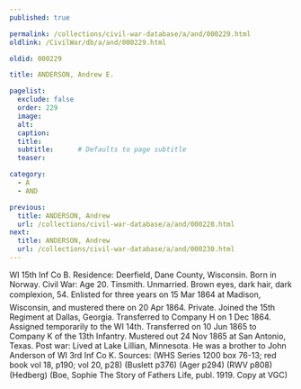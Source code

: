 ```yaml
---
published: true

permalink: /collections/civil-war-database/a/and/000229.html
oldlink: /CivilWar/db/a/and/000229.html

oldid: 000229

title: ANDERSON, Andrew E.

pagelist:
  exclude: false
  order: 229
  image: 
  alt:
  caption:
  title:
  subtitle:      # Defaults to page subtitle
  teaser:

category: 
  - A 
  - AND

previous:
  title: ANDERSON, Andrew
  url: /collections/civil-war-database/a/and/000228.html  
next:
  title: ANDERSON, Andrew
  url: /collections/civil-war-database/a/and/000230.html   
---
```

WI 15th Inf Co B. Residence: Deerfield, Dane County, Wisconsin. Born in Norway. Civil War: Age 20. Tinsmith. Unmarried. Brown eyes, dark hair, dark complexion, 5&#146;4&#148;. Enlisted for three years on 15 Mar 1864 at Madison, Wisconsin, and mustered there on 20 Apr 1864. Private. Joined the 15th Regiment at Dallas, Georgia. Transferred to Company H on 1 Dec 1864. Assigned temporarily to the WI 14th. Transferred on 10 Jun 1865 to Company K of the 13th Infantry. Mustered out 24 Nov 1865 at San Antonio, Texas. Post war: Lived at Lake Lillian, Minnesota. He was a brother to John Anderson of WI 3rd Inf Co K. Sources: (WHS Series 1200 box 76-13; red book vol 18, p190; vol 20, p28) (Buslett p376) (Ager p294) (RWV p808) (Hedberg) (Boe, Sophie &#147;The Story of Father&#146;s Life&#148;, publ. 1919. Copy at VGC)